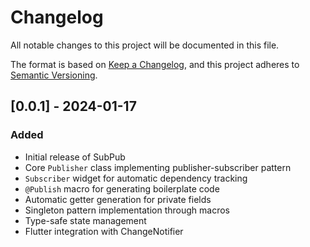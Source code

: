 # Changelog

All notable changes to this project will be documented in this file.

The format is based on [Keep a Changelog](https://keepachangelog.com/en/1.0.0/),
and this project adheres to [Semantic Versioning](https://semver.org/spec/v2.0.0.html).

## [0.0.1] - 2024-01-17

### Added
- Initial release of SubPub
- Core `Publisher` class implementing publisher-subscriber pattern
- `Subscriber` widget for automatic dependency tracking
- `@Publish` macro for generating boilerplate code
- Automatic getter generation for private fields
- Singleton pattern implementation through macros
- Type-safe state management
- Flutter integration with ChangeNotifier
